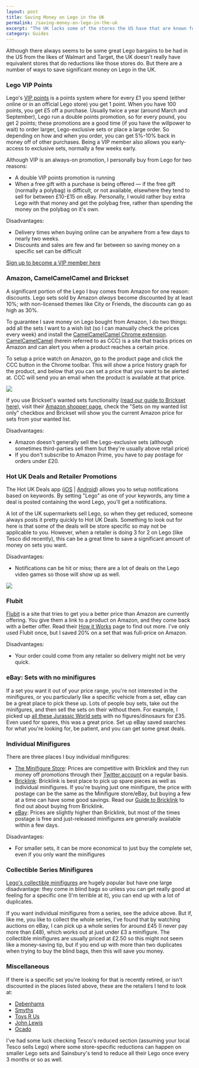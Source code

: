 ```yaml
---
layout: post
title: Saving Money on Lego in the UK
permalink: /saving-money-on-lego-in-the-uk
excerpt: "The UK lacks some of the stores the US have that are known for having good Lego discounts. This article outlines the methods I use to save as much money as possible when buying Lego."
category: Guides
---
```


Although there always seems to be some great Lego bargains to be had in the US from the likes of Walmart and Target, the UK doesn't really have equivalent stores that do reductions like those stores do. But there are a number of ways to save significant money on Lego in the UK.

### Lego VIP Points

Lego's [VIP points](http://shop.lego.com/en-GB/VIP) is a points system where for every £1 you spend (either online or in an official Lego store) you get 1 point. When you have 100 points, you get £5 off a purchase. Usually twice a year (around March and September), Lego run a double points promotion, so for every pound, you get 2 points; these promotions are a good time (if you have the willpower to wait) to order larger, Lego-exclusive sets or place a large order. So depending on how and when you order, you can get 5%-10% back in money off of other purchases. Being a VIP member also allows you early-access to exclusive sets, normally a few weeks early.

Although VIP is an always-on promotion, I personally buy from Lego for two reasons:

- A double VIP points promotion is running
- When a free gift with a purchase is being offered — if the free gift (normally a polybag) is difficult, or not available, elsewhere they tend to sell for between £10-£15 on eBay. Personally, I would rather buy extra Lego with that money and get the polybag free, rather than spending the money on the polybag on it's own.

Disadvantages:

- Delivery times when buying online can be anywhere from a few days to nearly two weeks.
- Discounts and sales are few and far between so saving money on a specific set can be difficult

[Sign up to become a VIP member here](http://shop.lego.com/en-GB/VIP/registration/index.jsp?joinow=true)

### Amazon, CamelCamelCamel and Brickset

A significant portion of the Lego I buy comes from Amazon for one reason: discounts. Lego sets sold by Amazon *always* become discounted by at least 10%; with non-licensed themes like City or Friends, the discounts can go as high as 30%.

To guarantee I save money on Lego bought from Amazon, I do two things: add all the sets I want to a wish list (so I can manually check the prices every week) and install the [CamelCamelCamel Chrome extension](https://chrome.google.com/webstore/detail/the-camelizer/ghnomdcacenbmilgjigehppbamfndblo?hl=en). [CamelCamelCamel](http://uk.camelcamelcamel.com/) (herein referred to as CCC) is a site that tracks prices on Amazon and can alert you when a product reaches a certain price.

To setup a price watch on Amazon, go to the product page and click the CCC button in the Chrome toolbar. This will show a price history graph for the product, and below that you can set a price that you want to be alerted at. CCC will send you an email when the product is available at that price.

![](http://studshq.s3.amazonaws.com/camelcamelcamel.jpg)

If you use Brickset's wanted sets functionality ([read our guide to Brickset here](/posts/manage-your-lego-collection-with-brickset)), visit their [Amazon shopper page](http://brickset.com/buy/amazon), check the "Sets on my wanted list only" checkbox and Brickset will show you the current Amazon price for sets from your wanted list.

Disadvantages:

- Amazon doesn't generally sell the Lego-exclusive sets (although sometimes third-parties sell them but they're usually above retail price)
- If you don't subscribe to Amazon Prime, you have to pay postage for orders under £20.

### Hot UK Deals and Retailer Promotions

The Hot UK Deals app ([iOS](https://geo.itunes.apple.com/gb/app/hotukdeals-uks-hottest-deals/id570702323?mt=8&at=1001l3gY&ct=studs) | [Android](https://play.google.com/store/apps/details?id=com.tippingcanoe.hukd&hl=en_GB)) allows you to setup notifications based on keywords. By setting "Lego" as one of your keywords, any time a deal is posted containing the word Lego, you'll get a notifications.

A lot of the UK supermarkets sell Lego, so when they get reduced, someone always posts it pretty quickly to Hot UK Deals. Something to look out for here is that some of the deals will be store specific so may not be applicable to you. However, when a retailer is doing 3 for 2 on Lego (like Tesco did recently), this can be a great time to save a significant amount of money on sets you want.

Disadvantages:

- Notifications can be hit or miss; there are a lot of deals on the Lego video games so those will show up as well.

![](http://studshq.s3.amazonaws.com/hot-uk-deals.png)

### Flubit

[Flubit](https://flubit.com) is a site that tries to get you a better price than Amazon are currently offering. You give them a link to a product on Amazon, and they come back with a better offer. Read their [How it Works](https://flubit.com/about#!/how-it-works) page to find out more. I've only used Flubit once, but I saved 20% on a set that was full-price on Amazon.

Disadvantages:

- Your order could come from any retailer so delivery might not be very quick.

### eBay: Sets with no minifigures

If a set you want it out of your price range, you're not interested in the minifigures, or you particularly like a specific vehicle from a set, eBay can be a great place to pick these up. Lots of people buy sets, take out the minifgures, and then sell the sets on their without them. For example, I picked up [all these Jurassic World sets](https://www.reddit.com/r/lego/comments/38wvv6/i_wasnt_planning_on_getting_any_jurassic_world/) with no figures/dinosaurs for £35. Even used for spares, this was a great price. Set up eBay saved searches for what you're looking for, be patient, and you can get some great deals.


### Individual Minifigures

There are three places I buy individual minifigures:

- [The Minifigure Store](http://www.theminifigurestore.co.uk?affiliates=18): Prices are competitive with Bricklink and they run money off promotions through their [Twitter account](https://twitter.com/minifigstore) on a regular basis.
- [Bricklink](http://bricklink.com): Bricklink is best place to pick up spare pieces as well as individual minifigures. If you're buying just one minifigure, the price with postage can be the same as the Minifigure store/eBay, but buying a few at a time can have some good savings. Read our [Guide to Bricklink](http://guidetobricklink.com) to find out about buying from Bricklink.
- [eBay](http://ebay.co.uk): Prices are slightly higher than Bricklink, but most of the times postage is free and just-released minifigures are generally available within a few days.

Disadvantages:

- For smaller sets, it can be more economical to just buy the complete set, even if you only want the minifigures

### Collectible Series Minifigures

[Lego's collectible minifigures](http://brickset.com/sets/theme-Collectable-Minifigures) are hugely popular but have one large disadvantage: they come in blind bags so unless you can get really good at feeling for a specific one (I'm terrible at it), you can end up with a lot of duplicates.

If you want individual minifigures from a series, see the advice above. But if, like me, you like to collect the whole series, I've found that by watching auctions on eBay, I can pick up a whole series for around £45 (I never pay more than £48), which works out at just under £3 a minifigure. The collectible minifigures are usually priced at £2.50 so this might not seem like a money-saving tip, but if you end up with more than two duplicates when trying to buy the blind bags, then this will save you money.

### Miscellaneous

If there is a specific set you're looking for that is recently retired, or isn't discounted in the places listed above, these are the retailers I tend to look at:

- [Debenhams](http://www.debenhams.com/)
- [Smyths](http://www.smythstoys.com/)
- [Toys R Us](http://www.toysrus.com/)
- [John Lewis](http://www.johnlewis.com/)
- [Ocado](https://www.ocado.com/)

I've had some luck checking Tesco's reduced section (assuming your local Tesco sells Lego) where some store-specific reductions can happen on smaller Lego sets and Sainsbury's tend to reduce all their Lego once every 3 months or so as well.
